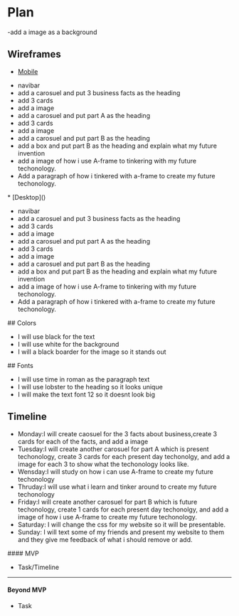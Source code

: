 # Plan
-add a image as a background

## Wireframes
* [Mobile]()
<ul>
  <li>navibar</li>
  <li>add a carosuel and put 3 business facts as the heading</li>
  <li>add 3 cards</li>
  <li>add a image</li>
  <li>add a carosuel and put part A as the heading</li>
    <li>add 3 cards</li>
  <li>add a image</li>
  <li>add a carosuel and put part B as the heading</li>
  <li>add a box and put part B as the heading and explain what my future invention</li>
<li>add a image of how i use A-frame to tinkering with my future techonology.</li>
  <li>Add a paragraph of how i tinkered with a-frame to create my future techonology.</li>
  </ul>
* [Desktop]()
<ul>
  <li>navibar</li>
  <li>add a carosuel and put 3 business facts as the heading</li>
  <li>add 3 cards</li>
  <li>add a image</li>
  <li>add a carosuel and put part A as the heading</li>
    <li>add 3 cards</li>
  <li>add a image</li>
  <li>add a carosuel and put part B as the heading</li>
  <li>add a box and put part B as the heading and explain what my future invention</li>
<li>add a image of how i use A-frame to tinkering with my future techonology.</li>
  <li>Add a paragraph of how i tinkered with a-frame to create my future techonology.</li>
</ul>
## Colors
<ul>
<li>I will use black for the text</li>
<li>I will use white for the background</li>
<li>I will a black boarder for the image so it stands out</li>
</ul>
## Fonts
<ul>
  <li> I will use time in roman as the paragraph text</li>
  <li>I will use lobster to the heading so it looks unique</li>
  <li>I will make the text font 12 so it doesnt look big</li>
</ul>

## Timeline
<ul>
  <li>Monday:I will create caosuel for the 3 facts about business,create 3 cards for each of the facts, and add a image</li>
  <li>Tuesday:I will create another carosuel for part A which is present techonology, create 3 cards for each present day techonolgy, and add a image for each 3 to show what the techonology looks like.</li>
  <li>Wensday:I will study on how i can use A-frame to create my future techonology</li>
  <li>Thruday:I will use what i learn and tinker around to create my future techonology</li>
  <li>Friday:I will create another carosuel for part B which is future techonology, create 1 cards for each present day techonolgy, and add a image of how i use A-frame to create my future techonology.</li>
  <li>Saturday: I will change the css for my website so it will be presentable.</li>
  <li>Sunday: I will text some of my friends and present my website to them and they give me feedback of what i should remove or add.</li>
</ul>
#### MVP

* Task/Timeline

---

#### Beyond MVP

* Task








<!-- DO NOT USE THIS YET

| Name | Glows | Grows |
| -------- | ------- | ------- |
|   |   |
|   |   |
|   |   |
|   |   |
|   |   |
|   |   |

-->
